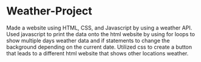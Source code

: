# Weather-Project
Made a website using HTML, CSS, and Javascript by using a weather API. Used javascript to print the data onto the html website by using for loops to show multiple days weather data and if statements to change the background depending on the current date. Utilized css to create a button that leads to a different html website that shows other locations weather.

